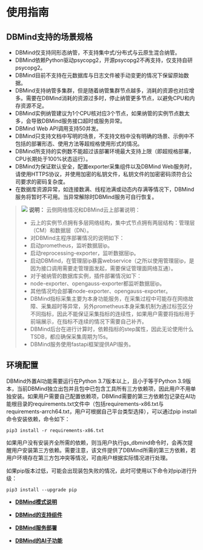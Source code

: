 # 使用指南<a name="ZH-CN_TOPIC_0000002293420717"></a>

## DBMind支持的场景规格<a name="zh-cn_topic_0000002242140561_section6135748481"></a>

-   DBMind仅支持同形态纳管，不支持集中式/分布式与云原生混合纳管。
-   DBMind依赖Python驱动psycopg2，开源psycopg2不再支持，仅支持自研psycopg2。
-   DBMind目前不支持在元数据库与日志文件被手动变更的情况下保留原始数据。
-   DBMind支持纳管多集群，但是随着纳管集群节点越多，消耗的资源也对应增多。需要在DBMind消耗的资源过多时，停止纳管更多节点，以避免CPU和内存资源不足。
-   DBMind实例纳管建议为1个CPU核对应3个节点，如果纳管的实例节点数太多，会导致DBMind服务接口超时或服务异常。
-   DBMind Web API调用支持50并发。
-   DBMind只支持文档中写明的场景，不支持文档中没有明确的场景、示例中不包括的部署形态、使用方法等超规格使用形式的情况。
-   DBMind所支持的实例数不能超过该部署环境最大支持上限（即超规格部署，CPU长期处于100%状态运行）。
-   DBMind为保证默认安全，配置exporter采集组件以及DBMind Web服务时，请使用HTTPS协议，并使用加密的私钥文件，私钥文件的加密密码须符合公司要求的密码复杂度。
-   在数据库资源异常，如连接数满、线程池满或动态内存满等情况下，DBMind服务将暂时不可用。当异常解除时DBMind服务可自行恢复。

>![](public_sys-resources/icon-note.gif) **说明：** 
>云侧网络情况和DBMind云上部署说明：
>-   云上的实例节点拥有多层网络结构，集中式节点拥有两层结构：管理层（CM）和数据层（DN）。
>-   对DBMind主程序部署情况的说明如下：
>    -   启动prometheus，监听数据层ip。
>    -   启动reprocessing-exporter，监听数据层ip。
>    -   启动DBMind，在管理层ip暴露webservice（之所以使用管理层ip，是因为接口调用需要走管理面发起，需要保证管理面网络互通）。
>-   对于被纳管的数据库实例，插件部署情况如下：
>    -   node-exporter、opengauss-exporter都监听数据层ip。
>    -   其他情况均会部署node-exporter、opengauss-exporter。
>-   DBMind指标采集主要为本身功能服务，在采集过程中可能存在网络故障、采集超时等异常，另外prometheus本身采集机制为通过标签区分不同指标，因此不能保证采集指标的连续性，如果用户需要将指标用于前端展示，在指标不连续的情况下需要自己补齐。
>-   DBMind后台在进行计算时，依赖指标的step属性，因此无论使用什么TSDB，都应确保采集周期为15s。
>-   DBMind服务使用fastapi框架提供API服务。

## 环境配置<a name="zh-cn_topic_0000002242140561_section14906112131913"></a>

DBMind外置AI功能需要运行在Python 3.7版本以上，且小于等于Python 3.9版本，当前DBMind独立出包并且包中已包含工具所有三方依赖项，因此用户不用单独安装。如果用户需要自己配置依赖项，DBMind需要的第三方依赖包记录在AI功能根目录的requirements.txt文件中（包括requirements-x86.txt与requirements-arrch64.txt，用户可根据自己平台类型选择），可以通过pip install命令安装依赖，命令如下：

```
pip3 install -r requirements-x86.txt
```

如果用户没有安装齐全所需的依赖，则当用户执行gs\_dbmind命令时，会再次提醒用户安装第三方依赖。需要注意，该文件提供了DBMind所需的第三方依赖，若用户环境存在第三方包冲突等情况，可由用户根据实际情况进行处理。

如果pip版本过低，可能会出现装包失败的情况，此时可使用以下命令对pip进行升级：

```
pip3 install --upgrade pip
```

-   **[DBMind模式说明](DBMind模式说明.md)**  

-   **[DBMind的支持组件](DBMind的支持组件.md)**  

-   **[DBMind服务部署](DBMind服务部署.md)**  

-   **[DBMind的AI子功能](DBMind的AI子功能.md)**  

